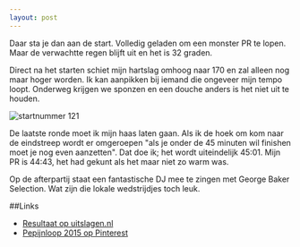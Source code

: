 ```yaml
---
layout: post
---
```


Daar sta je dan aan de start. Volledig geladen om een monster PR te lopen. Maar de verwachtte regen blijft uit en het is 32 graden.

Direct na het starten schiet mijn hartslag omhoog naar 170 en zal alleen nog maar hoger worden. Ik kan aanpikken bij iemand die ongeveer mijn tempo loopt. Onderweg krijgen we sponzen en een douche anders is het niet uit te houden.

![startnummer 121](https://s-media-cache-ak0.pinimg.com/736x/44/23/96/44239646d9d844ee4c9fdb29c06f1808.jpg)

De laatste ronde moet ik mijn haas laten gaan. Als ik de hoek om kom naar de eindstreep wordt er omgeroepen "als je onder de 45 minuten wil finishen moet je nog even aanzetten". Dat doe ik; het wordt uiteindelijk 45:01. Mijn PR is 44:43, het had gekunt als het maar niet zo warm was.

Op de afterpartij staat een fantastische DJ mee te zingen met George Baker Selection. Wat zijn die lokale wedstrijdjes toch leuk.

##Links

* [Resultaat op uitslagen.nl](http://uitslagen.nl/uitslag?id=2015060500102&tl=nl&zk=eric+tummers)
* [Pepijnloop 2015 op Pinterest](https://www.pinterest.com/erictummers/pepijnloop-2015/)